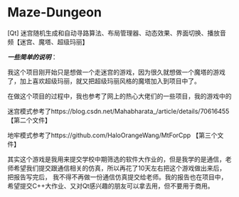 # Maze-Dungeon
[Qt] 迷宫随机生成和自动寻路算法、布局管理器、动态效果、界面切换、播放音频【迷宫、魔塔、超级玛丽】

***一些简单的说明***：

我这个项目刚开始只是想做一个走迷宫的游戏，因为很久就想做一个魔塔的游戏了，加上喜欢超级玛丽，就又把超级玛丽风格的魔塔加入到项目中了。

在做这个项目的过程中，我也参考了网上的热心大佬们的一些项目，我的游戏中的

迷宫模式参考了https://blog.csdn.net/Mahabharata_/article/details/70616455   【第二个文件】

地牢模式参考了https://github.com/HaloOrangeWang/MtForCpp   【第三个文件】

其实这个游戏是我用来提交学校中期筛选的软件大作业的，但是我学的是通信，老师希望我们提交跟通信相关的仿真，所以再花了10天左右把这个游戏做出来后，把报告写完后，
我不得不再做一份通信仿真提交给老师。我的报告也在项目中，希望提交C++大作业、又对Qt感兴趣的朋友可以拿去用，但不要用于商用。
